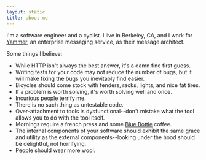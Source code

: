 ```yaml
---
layout: static
title: about me
---
```


I'm a software engineer and a cyclist. I live in Berkeley, CA, and I work for
[Yammer](http://www.yammer.com), an enterprise messaging service, as their
message architect.

Some things I believe:

* While HTTP isn't always the best answer, it's a damn fine first guess.
* Writing tests for your code may not reduce the number of bugs, but it will
  make fixing the bugs you inevitably find easier.
* Bicycles should come stock with fenders, racks, lights, and nice fat tires.
* If a problem is worth solving, it's worth solving well and once.
* Incurious people terrify me.
* There is no such thing as untestable code.
* Over-attachment to tools is dysfunctional--don't mistake what the tool 
  allows you to do with the tool itself.
* Mornings require a french press and some
  [Blue Bottle](http://bluebottlecoffee.net/) coffee.
* The internal components of your software should exhibit the same grace and
  utility as the external components--looking under the hood should be
  delightful, not horrifying.
* People should wear more wool.
